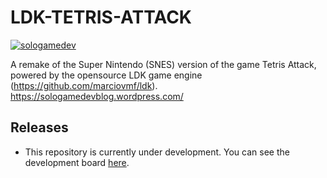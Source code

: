 # LDK-TETRIS-ATTACK
[![sologamedev](https://image.ibb.co/hypK48/Captura_de_Tela_2018_07_08_a_s_11_46_13.png)](https://sologamedevblog.wordpress.com/)

A remake of the Super Nintendo (SNES) version of the game Tetris Attack, powered by the opensource LDK game engine (https://github.com/marciovmf/ldk). https://sologamedevblog.wordpress.com/

## Releases
- This repository is currently under development. You can see the development board [here](https://trello.com/b/lcfnc3Ij/ldk-tetris-attack).
